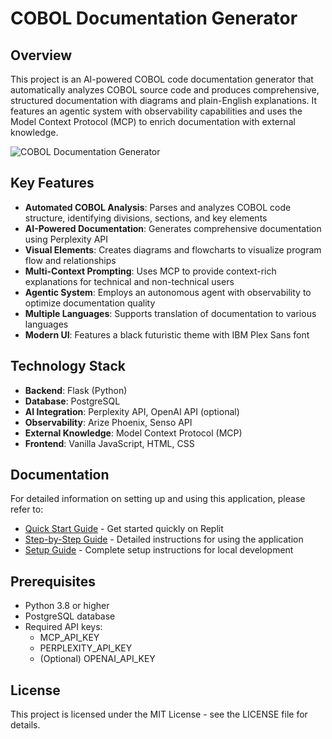 # COBOL Documentation Generator

## Overview

This project is an AI-powered COBOL code documentation generator that automatically analyzes COBOL source code and produces comprehensive, structured documentation with diagrams and plain-English explanations. It features an agentic system with observability capabilities and uses the Model Context Protocol (MCP) to enrich documentation with external knowledge.

![COBOL Documentation Generator](static/img/preview.png)

## Key Features

- **Automated COBOL Analysis**: Parses and analyzes COBOL code structure, identifying divisions, sections, and key elements
- **AI-Powered Documentation**: Generates comprehensive documentation using Perplexity API
- **Visual Elements**: Creates diagrams and flowcharts to visualize program flow and relationships
- **Multi-Context Prompting**: Uses MCP to provide context-rich explanations for technical and non-technical users
- **Agentic System**: Employs an autonomous agent with observability to optimize documentation quality
- **Multiple Languages**: Supports translation of documentation to various languages
- **Modern UI**: Features a black futuristic theme with IBM Plex Sans font

## Technology Stack

- **Backend**: Flask (Python)
- **Database**: PostgreSQL
- **AI Integration**: Perplexity API, OpenAI API (optional)
- **Observability**: Arize Phoenix, Senso API
- **External Knowledge**: Model Context Protocol (MCP)
- **Frontend**: Vanilla JavaScript, HTML, CSS

## Documentation

For detailed information on setting up and using this application, please refer to:

- [Quick Start Guide](QUICK_START.md) - Get started quickly on Replit
- [Step-by-Step Guide](STEP_BY_STEP_GUIDE.md) - Detailed instructions for using the application
- [Setup Guide](SETUP_GUIDE.md) - Complete setup instructions for local development

## Prerequisites

- Python 3.8 or higher
- PostgreSQL database
- Required API keys:
  - MCP_API_KEY
  - PERPLEXITY_API_KEY
  - (Optional) OPENAI_API_KEY

## License

This project is licensed under the MIT License - see the LICENSE file for details.